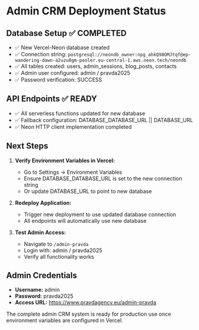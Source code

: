 # Admin CRM Deployment Status

## Database Setup ✅ COMPLETED
- ✅ New Vercel-Neon database created
- ✅ Connection string: `postgresql://neondb_owner:npg_ahkQ98OMJtqf@ep-wandering-dawn-a2uzu8gm-pooler.eu-central-1.aws.neon.tech/neondb`
- ✅ All tables created: users, admin_sessions, blog_posts, contacts
- ✅ Admin user configured: admin / pravda2025
- ✅ Password verification: SUCCESS

## API Endpoints ✅ READY
- ✅ All serverless functions updated for new database
- ✅ Fallback configuration: DATABASE_DATABASE_URL || DATABASE_URL
- ✅ Neon HTTP client implementation completed

## Next Steps
1. **Verify Environment Variables in Vercel:**
   - Go to Settings → Environment Variables
   - Ensure DATABASE_DATABASE_URL is set to the new connection string
   - Or update DATABASE_URL to point to new database

2. **Redeploy Application:**
   - Trigger new deployment to use updated database connection
   - All endpoints will automatically use new database

3. **Test Admin Access:**
   - Navigate to `/admin-pravda`
   - Login with: admin / pravda2025
   - Verify all functionality works

## Admin Credentials
- **Username:** admin
- **Password:** pravda2025
- **Access URL:** https://www.pravdagency.eu/admin-pravda

The complete admin CRM system is ready for production use once environment variables are configured in Vercel.